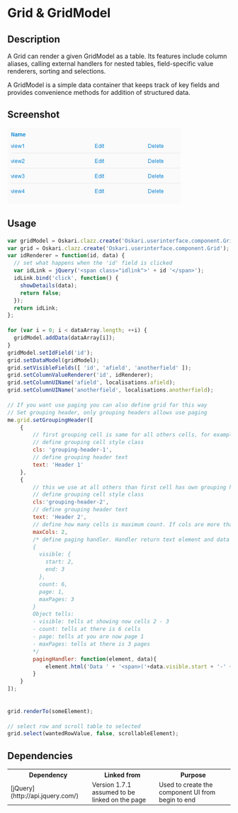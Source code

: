 # Grid & GridModel

## Description

A Grid can render a given GridModel as a table. Its features include column aliases, calling external handlers for nested tables, field-specific value renderers,
sorting and selections.

A GridModel is a simple data container that keeps track of key fields and provides convenience methods for addition of structured data.

## Screenshot

![screenshot](grid.png)

## Usage

```javascript
var gridModel = Oskari.clazz.create('Oskari.userinterface.component.GridModel');
var grid = Oskari.clazz.create('Oskari.userinterface.component.Grid');
var idRenderer = function(id, data) {
  // set what happens when the 'id' field is clicked
  var idLink = jQuery('<span class="idlink">' + id '</span>');
  idLink.bind('click', function() {
    showDetails(data);
    return false;
  });
  return idLink;
};

for (var i = 0; i < dataArray.length; ++i) {
  gridModel.addData(dataArray[i]);
}
gridModel.setIdField('id');
grid.setDataModel(gridModel);
grid.setVisibleFields([ 'id', 'afield', 'anotherfield' ]);
grid.setColumnValueRenderer('id', idRenderer);
grid.setColumnUIName('afield', localisations.afield);
grid.setColumnUIName('anotherfield', localisations.anotherfield);

// If you want use paging you can also define grid for this way
// Set grouping header, only grouping headers allows use paging
me.grid.setGroupingHeader([
    {
        // first grouping cell is same for all others cells, for example same title
        // define grouping cell style class
        cls: 'grouping-header-1',
        // define grouping header text
        text: 'Header 1'
    },
    {
        // this we use at all others than first cell has own grouping header
        // define grouping cell style class
        cls:'grouping-header-2',
        // define grouping header text
        text: 'Header 2',
        // define how many cells is maximum count. If cols are more than this then shows paging arrows
        maxCols: 2,
        /* define paging handler. Handler return text element and data obtains information on paging. data object is following:
        {
          visible: {
            start: 2,
            end: 3
          },
          count: 6,
          page: 1,
          maxPages: 3
        }
        Object tells:
        - visible: tells at showing now cells 2 - 3
        - count: tells at there is 6 cells
        - page: tells at you are now page 1
        - maxPages: tells at there is 3 pages
        */
        pagingHandler: function(element, data){
            element.html('Data ' + '<span>('+data.visible.start + '-' + data.visible.end +'/' + data.count+')</span>');
        }
    }
]);


grid.renderTo(someElement);

// select row and scroll table to selected
grid.select(wantedRowValue, false, scrollableElement);
```

## Dependencies

<table class="table">
  <tr>
    <th>Dependency</th><th>Linked from</th><th>Purpose</th>
  </tr>
  <tr>
    <td> [jQuery](http://api.jquery.com/) </td>
    <td> Version 1.7.1 assumed to be linked on the page</td>
    <td> Used to create the component UI from begin to end</td>
  </tr>
</table>
